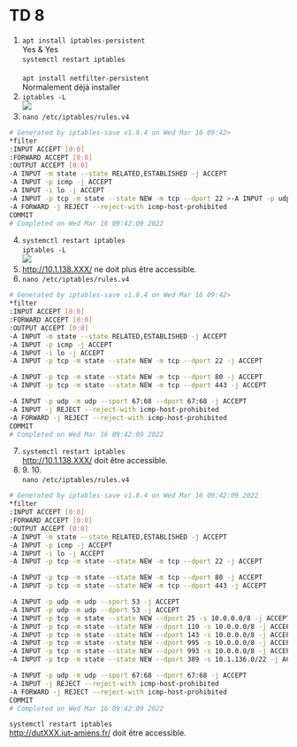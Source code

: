 # TD 8  
  
1. `apt install iptables-persistent`  
Yes & Yes  
`systemctl restart iptables`  
​  
`apt install netfilter-persistent`  
Normalement déjà installer  
2.  `iptables -L`  
![](https://cdn.discordapp.com/attachments/953586838940053584/953589661564022794/unknown.png)  
3. `nano /etc/iptables/rules.v4`  
```bash
# Generated by iptables-save v1.8.4 on Wed Mar 16 09:42>
*filter
:INPUT ACCEPT [0:0]
:FORWARD ACCEPT [0:0]
:OUTPUT ACCEPT [0:0]
-A INPUT -m state --state RELATED,ESTABLISHED -j ACCEPT
-A INPUT -p icmp -j ACCEPT
-A INPUT -i lo -j ACCEPT
-A INPUT -p tcp -m state --state NEW -m tcp --dport 22 >-A INPUT -p udp -m udp --sport 67:68 --dport 67:68 -j A>-A INPUT -j REJECT --reject-with icmp-host-prohibited
-A FORWARD -j REJECT --reject-with icmp-host-prohibited
COMMIT
# Completed on Wed Mar 16 09:42:09 2022
```  
4. `systemctl restart iptables`  
`iptables -L`  
![](https://cdn.discordapp.com/attachments/953586838940053584/953591394876940298/unknown.png)  
5. http://10.1.138.XXX/ ne doit plus être accessible.  
6. `nano /etc/iptables/rules.v4`  
```bash
# Generated by iptables-save v1.8.4 on Wed Mar 16 09:42>
*filter
:INPUT ACCEPT [0:0]
:FORWARD ACCEPT [0:0]
:OUTPUT ACCEPT [0:0]
-A INPUT -m state --state RELATED,ESTABLISHED -j ACCEPT
-A INPUT -p icmp -j ACCEPT
-A INPUT -i lo -j ACCEPT
-A INPUT -p tcp -m state --state NEW -m tcp --dport 22 -j ACCEPT

-A INPUT -p tcp -m state --state NEW -m tcp --dport 80 -j ACCEPT
-A INPUT -p tcp -m state --state NEW -m tcp --dport 443 -j ACCEPT

-A INPUT -p udp -m udp --sport 67:68 --dport 67:68 -j ACCEPT
-A INPUT -j REJECT --reject-with icmp-host-prohibited
-A FORWARD -j REJECT --reject-with icmp-host-prohibited
COMMIT
# Completed on Wed Mar 16 09:42:09 2022
```  
7. `systemctl restart iptables`  
http://10.1.138.XXX/ doit être accessible.  
8. 9.​ 10.​  
`nano /etc/iptables/rules.v4`  
```bash
# Generated by iptables-save v1.8.4 on Wed Mar 16 09:42:09 2022
*filter
:INPUT ACCEPT [0:0]
:FORWARD ACCEPT [0:0]
:OUTPUT ACCEPT [0:0]
-A INPUT -m state --state RELATED,ESTABLISHED -j ACCEPT
-A INPUT -p icmp -j ACCEPT
-A INPUT -i lo -j ACCEPT
-A INPUT -p tcp -m state --state NEW -m tcp --dport 22 -j ACCEPT

-A INPUT -p tcp -m state --state NEW -m tcp --dport 80 -j ACCEPT
-A INPUT -p tcp -m state --state NEW -m tcp --dport 443 -j ACCEPT

-A INPUT -p udp -m udp --sport 53 -j ACCEPT
-A INPUT -p udp -m udp --dport 53 -j ACCEPT
-A INPUT -p tcp -m state --state NEW --dport 25 -s 10.0.0.0/8 -j ACCEPT
-A INPUT -p tcp -m state --state NEW --dport 110 -s 10.0.0.0/8 -j ACCEPT
-A INPUT -p tcp -m state --state NEW --dport 143 -s 10.0.0.0/8 -j ACCEPT
-A INPUT -p tcp -m state --state NEW --dport 995 -s 10.0.0.0/8 -j ACCEPT
-A INPUT -p tcp -m state --state NEW --dport 993 -s 10.0.0.0/8 -j ACCEPT
-A INPUT -p tcp -m state --state NEW --dport 389 -s 10.1.136.0/22 -j ACCEPT

-A INPUT -p udp -m udp --sport 67:68 --dport 67:68 -j ACCEPT
-A INPUT -j REJECT --reject-with icmp-host-prohibited
-A FORWARD -j REJECT --reject-with icmp-host-prohibited
COMMIT
# Completed on Wed Mar 16 09:42:09 2022
```  
`systemctl restart iptables`  
http://dutXXX.iut-amiens.fr/ doit être accessible.  
